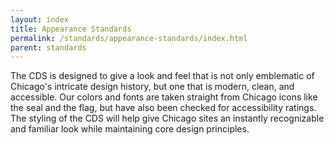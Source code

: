 ```yaml
---
layout: index
title: Appearance Standards
permalink: /standards/appearance-standards/index.html
parent: standards
---
```

The CDS is designed to give a look and feel that is not only emblematic of Chicago's intricate design history, but one that is modern, clean, and accessible. Our colors and fonts are taken straight from Chicago icons like the seal and the flag, but have also been checked for accessibility ratings. The styling of the CDS will help give Chicago sites an instantly recognizable and familiar look while maintaining core design principles.